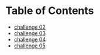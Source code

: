 # Table of Contents
- [challenge 02](helloworld.sh)
- [challenge 03](login.sh)
- [challenge 04](array.sh)
- [challenge 05](whileloops.sh)
